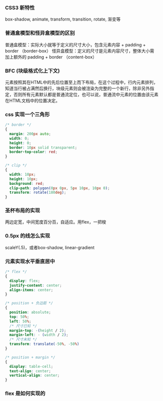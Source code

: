 ### CSS3 新特性
box-shadow, animate, transform, transition, rotate, 渐变等


### 普通盒模型和怪异盒模型的区别
普通盒模型：实际大小就等于定义的尺寸大小，包含元素内容 + padding + border （border-box）
怪异盒模型：定义的尺寸是元素内容尺寸，整体大小需加上额外的 padding + border （content-box）


### BFC (块级格式化上下文)
元素按照其在HTML中的先后位置至上而下布局，在这个过程中，行内元素排列，知道当行被占满然后换行，块级元素则会被渲染为完整的一个新行，除非另外指定，否则所有元素默认都是普通流定位，也可以说，普通流中元素的位置由该元素在HTML文档中的位置决定。


### css 实现一个三角形
```css
/* border */
{
  margin: 200px auto;
  width: 0;
  height: 0;
  border: 10px solid transparent;
  border-top-color: red;
}

/* clip */
{
  width: 10px;
  height: 10px;
  background: red;
  clip-path: polygon(0px 0px, 5px 10px, 10px 0);
  transform: rotate(180deg);
}
```


### 圣杯布局的实现
两边定宽，中间宽度百分百，自适应。用flex，一把梭


### 0.5px 的线怎么实现
scaleY(.5)，或者box-shadow, linear-gradient


### 元素实现水平垂直居中
```css
/* flex */
{
  display: flex;
  justify-content: center;
  align-items: center;
}

/* position + 负边距 */
{
  position: absolute;
  top: 50%;
  left: 50%;
  /* 尺寸已知 */
  margin-top: -(height / 2);
  margin-left: - (width / 2);
  /* 尺寸未知 */
  transform: translate(-50%, -50%)
}

/* position + margin */
{
  display: table-cell;
  text-align: center;
  vertical-align: center;
}
```


### flex 是如何实现的


